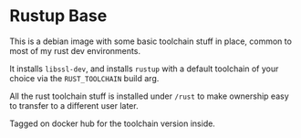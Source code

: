 # Rustup Base

This is a debian image with some basic toolchain stuff in place, common to 
most of my rust dev environments.

It installs `libssl-dev`, and installs `rustup` with a default toolchain of
your choice via the `RUST_TOOLCHAIN` build arg.

All the rust toolchain stuff is installed under `/rust` to make ownership 
easy to transfer to a different user later.

Tagged on docker hub for the toolchain version inside.

